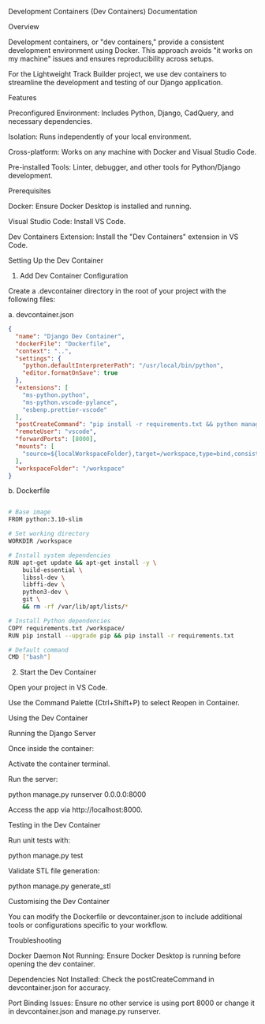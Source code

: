 Development Containers (Dev Containers) Documentation

Overview

Development containers, or "dev containers," provide a consistent development environment using Docker. This approach avoids "it works on my machine" issues and ensures reproducibility across setups.

For the Lightweight Track Builder project, we use dev containers to streamline the development and testing of our Django application.

Features

Preconfigured Environment: Includes Python, Django, CadQuery, and necessary dependencies.

Isolation: Runs independently of your local environment.

Cross-platform: Works on any machine with Docker and Visual Studio Code.

Pre-installed Tools: Linter, debugger, and other tools for Python/Django development.

Prerequisites

Docker: Ensure Docker Desktop is installed and running.

Visual Studio Code: Install VS Code.

Dev Containers Extension: Install the "Dev Containers" extension in VS Code.

Setting Up the Dev Container

1. Add Dev Container Configuration

Create a .devcontainer directory in the root of your project with the following files:

a. devcontainer.json
```json
{
  "name": "Django Dev Container",
  "dockerFile": "Dockerfile",
  "context": "..",
  "settings": {
    "python.defaultInterpreterPath": "/usr/local/bin/python",
    "editor.formatOnSave": true
  },
  "extensions": [
    "ms-python.python",
    "ms-python.vscode-pylance",
    "esbenp.prettier-vscode"
  ],
  "postCreateCommand": "pip install -r requirements.txt && python manage.py migrate",
  "remoteUser": "vscode",
  "forwardPorts": [8000],
  "mounts": [
    "source=${localWorkspaceFolder},target=/workspace,type=bind,consistency=cached"
  ],
  "workspaceFolder": "/workspace"
}
```

b. Dockerfile
```bash

# Base image
FROM python:3.10-slim

# Set working directory
WORKDIR /workspace

# Install system dependencies
RUN apt-get update && apt-get install -y \
    build-essential \
    libssl-dev \
    libffi-dev \
    python3-dev \
    git \
    && rm -rf /var/lib/apt/lists/*

# Install Python dependencies
COPY requirements.txt /workspace/
RUN pip install --upgrade pip && pip install -r requirements.txt

# Default command
CMD ["bash"]
```

2. Start the Dev Container

Open your project in VS Code.

Use the Command Palette (Ctrl+Shift+P) to select Reopen in Container.

Using the Dev Container

Running the Django Server

Once inside the container:

Activate the container terminal.

Run the server:

python manage.py runserver 0.0.0.0:8000

Access the app via http://localhost:8000.

Testing in the Dev Container

Run unit tests with:

python manage.py test

Validate STL file generation:

python manage.py generate_stl

Customising the Dev Container

You can modify the Dockerfile or devcontainer.json to include additional tools or configurations specific to your workflow.

Troubleshooting

Docker Daemon Not Running:
Ensure Docker Desktop is running before opening the dev container.

Dependencies Not Installed:
Check the postCreateCommand in devcontainer.json for accuracy.

Port Binding Issues:
Ensure no other service is using port 8000 or change it in devcontainer.json and manage.py runserver.